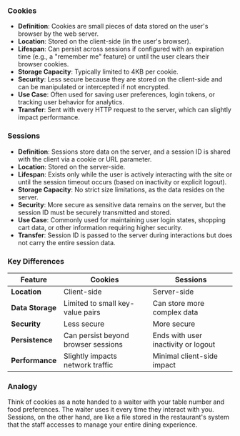 

### **Cookies**
- **Definition**: Cookies are small pieces of data stored on the user's browser by the web server.
- **Location**: Stored on the client-side (in the user's browser).
- **Lifespan**: Can persist across sessions if configured with an expiration time (e.g., a "remember me" feature) or until the user clears their browser cookies.
- **Storage Capacity**: Typically limited to 4KB per cookie.
- **Security**: Less secure because they are stored on the client-side and can be manipulated or intercepted if not encrypted.
- **Use Case**: Often used for saving user preferences, login tokens, or tracking user behavior for analytics.
- **Transfer**: Sent with every HTTP request to the server, which can slightly impact performance.

### **Sessions**
- **Definition**: Sessions store data on the server, and a session ID is shared with the client via a cookie or URL parameter.
- **Location**: Stored on the server-side.
- **Lifespan**: Exists only while the user is actively interacting with the site or until the session timeout occurs (based on inactivity or explicit logout).
- **Storage Capacity**: No strict size limitations, as the data resides on the server.
- **Security**: More secure as sensitive data remains on the server, but the session ID must be securely transmitted and stored.
- **Use Case**: Commonly used for maintaining user login states, shopping cart data, or other information requiring higher security.
- **Transfer**: Session ID is passed to the server during interactions but does not carry the entire session data.

### **Key Differences**
| Feature          | Cookies                            | Sessions                      |
|------------------|------------------------------------|-------------------------------|
| **Location**     | Client-side                       | Server-side                  |
| **Data Storage** | Limited to small key-value pairs  | Can store more complex data  |
| **Security**     | Less secure                       | More secure                  |
| **Persistence**  | Can persist beyond browser sessions | Ends with user inactivity or logout |
| **Performance**  | Slightly impacts network traffic  | Minimal client-side impact   |

### **Analogy**
Think of cookies as a note handed to a waiter with your table number and food preferences. The waiter uses it every time they interact with you. Sessions, on the other hand, are like a file stored in the restaurant's system that the staff accesses to manage your entire dining experience. 